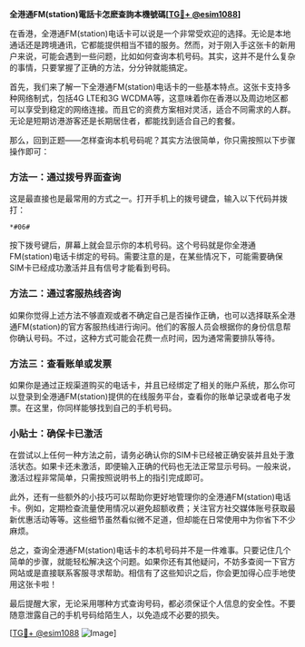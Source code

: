 **全港通FM(station)電話卡怎麽查詢本機號碼[[TG💪+ @esim1088](https://t.me/s/esim1088)]**

在香港，全港通FM(station)电话卡可以说是一个非常受欢迎的选择。无论是本地通话还是跨境通讯，它都能提供相当不错的服务。然而，对于刚入手这张卡的新用户来说，可能会遇到一些问题，比如如何查询本机号码。其实，这并不是什么复杂的事情，只要掌握了正确的方法，分分钟就能搞定。

首先，我们来了解一下全港通FM(station)电话卡的一些基本特点。这张卡支持多种网络制式，包括4G LTE和3G WCDMA等，这意味着你在香港以及周边地区都可以享受到稳定的网络连接。而且它的资费方案相对灵活，适合不同需求的人群。无论是短期访港游客还是长期居住者，都能找到适合自己的套餐。

那么，回到正题——怎样查询本机号码呢？其实方法很简单，你只需按照以下步骤操作即可：

### 方法一：通过拨号界面查询

这是最直接也是最常用的方式之一。打开手机上的拨号键盘，输入以下代码并拨打：

```
*#06#
```

按下拨号键后，屏幕上就会显示你的本机号码。这个号码就是你全港通FM(station)电话卡绑定的号码。需要注意的是，在某些情况下，可能需要确保SIM卡已经成功激活并且有信号才能看到号码。

### 方法二：通过客服热线咨询

如果你觉得上述方法不够直观或者不确定自己是否操作正确，也可以选择联系全港通FM(station)的官方客服热线进行询问。他们的客服人员会根据你的身份信息帮你确认号码。不过，这种方式可能会花费一点时间，因为通常需要排队等待。

### 方法三：查看账单或发票

如果你是通过正规渠道购买的电话卡，并且已经绑定了相关的账户系统，那么你可以登录到全港通FM(station)提供的在线服务平台，查看你的账单记录或者电子发票。在这里，你同样能够找到自己的手机号码。

### 小贴士：确保卡已激活

在尝试以上任何一种方法之前，请务必确认你的SIM卡已经被正确安装并且处于激活状态。如果卡还未激活，即便输入正确的代码也无法正常显示号码。一般来说，激活过程非常简单，只需按照说明书上的指引完成即可。

此外，还有一些额外的小技巧可以帮助你更好地管理你的全港通FM(station)电话卡。例如，定期检查流量使用情况以避免超额收费；关注官方社交媒体账号获取最新优惠活动等等。这些细节虽然看似微不足道，但却能在日常使用中为你省下不少麻烦。

总之，查询全港通FM(station)电话卡的本机号码并不是一件难事。只要记住几个简单的步骤，就能轻松解决这个问题。如果你还有其他疑问，不妨多查阅一下官方网站或是直接联系客服寻求帮助。相信有了这些知识之后，你会更加得心应手地使用这张卡啦！

最后提醒大家，无论采用哪种方式查询号码，都必须保证个人信息的安全性。不要随意泄露自己的手机号码给陌生人，以免造成不必要的损失。

[[TG💪+ @esim1088](https://t.me/s/esim1088) ![Image](https://i.postimg.cc/4NQfJmqS/Snipaste-2025-05-13-00-14-12.png)]